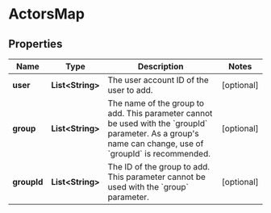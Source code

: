 

# ActorsMap


## Properties

| Name | Type | Description | Notes |
|------------ | ------------- | ------------- | -------------|
|**user** | **List&lt;String&gt;** | The user account ID of the user to add. |  [optional] |
|**group** | **List&lt;String&gt;** | The name of the group to add. This parameter cannot be used with the &#x60;groupId&#x60; parameter. As a group&#39;s name can change, use of &#x60;groupId&#x60; is recommended. |  [optional] |
|**groupId** | **List&lt;String&gt;** | The ID of the group to add. This parameter cannot be used with the &#x60;group&#x60; parameter. |  [optional] |



